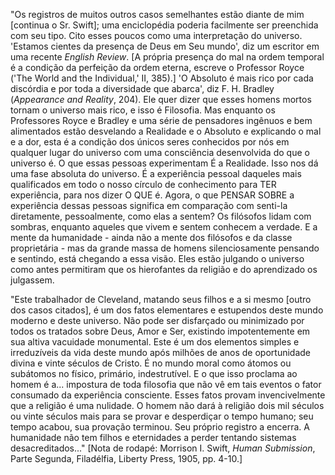 "Os registros de muitos outros casos semelhantes estão diante de mim [continua o Sr. Swift]; uma enciclopédia poderia facilmente ser preenchida com seu tipo. Cito esses poucos como uma interpretação do universo. 'Estamos cientes da presença de Deus em Seu mundo', diz um escritor em uma recente _English Review_. [A própria presença do mal na ordem temporal é a condição da perfeição da ordem eterna, escreve o Professor Royce ('The World and the Individual,' II, 385).] 'O Absoluto é mais rico por cada discórdia e por toda a diversidade que abarca', diz F. H. Bradley (_Appearance and Reality_, 204). Ele quer dizer que esses homens mortos tornam o universo mais rico, e isso é Filosofia. Mas enquanto os Professores Royce e Bradley e uma série de pensadores ingênuos e bem alimentados estão desvelando a Realidade e o Absoluto e explicando o mal e a dor, esta é a condição dos únicos seres conhecidos por nós em qualquer lugar do universo com uma consciência desenvolvida do que o universo é. O que essas pessoas experimentam É a Realidade. Isso nos dá uma fase absoluta do universo. É a experiência pessoal daqueles mais qualificados em todo o nosso círculo de conhecimento para TER experiência, para nos dizer O QUE é. Agora, o que PENSAR SOBRE a experiência dessas pessoas significa em comparação com senti-la diretamente, pessoalmente, como elas a sentem? Os filósofos lidam com sombras, enquanto aqueles que vivem e sentem conhecem a verdade. E a mente da humanidade - ainda não a mente dos filósofos e da classe proprietária - mas da grande massa de homens silenciosamente pensando e sentindo, está chegando a essa visão. Eles estão julgando o universo como antes permitiram que os hierofantes da religião e do aprendizado os julgassem.

"Este trabalhador de Cleveland, matando seus filhos e a si mesmo [outro dos casos citados], é um dos fatos elementares e estupendos deste mundo moderno e deste universo. Não pode ser disfarçado ou minimizado por todos os tratados sobre Deus, Amor e Ser, existindo impotentemente em sua altiva vacuidade monumental. Este é um dos elementos simples e irreduzíveis da vida deste mundo após milhões de anos de oportunidade divina e vinte séculos de Cristo. É no mundo moral como átomos ou subátomos no físico, primário, indestrutível. E o que isso proclama ao homem é a... impostura de toda filosofia que não vê em tais eventos o fator consumado da experiência consciente. Esses fatos provam invencivelmente que a religião é uma nulidade. O homem não dará à religião dois mil séculos ou vinte séculos mais para se provar e desperdiçar o tempo humano; seu tempo acabou, sua provação terminou. Seu próprio registro a encerra. A humanidade não tem filhos e eternidades a perder tentando sistemas desacreditados..." [Nota de rodapé: Morrison I. Swift, _Human Submission_, Parte Segunda, Filadélfia, Liberty Press, 1905, pp. 4-10.]